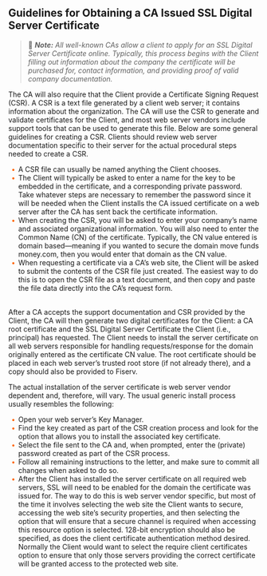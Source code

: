 
## Guidelines for Obtaining a CA Issued SSL Digital Server Certificate 





<!-- theme: info -->

> :memo: _**Note:** All well-known CAs allow a client to apply for an SSL Digital Server Certificate online. Typically, this process begins with the Client filling out information about the company the certificate will be purchased for, contact information, and providing proof of valid company documentation._ 

The CA will also require that the Client provide a Certificate Signing Request (CSR). A CSR is a text file generated by a client web server; it contains information about the organization. The CA will use the CSR to generate and validate certificates for the Client, and most web server vendors include support tools that can be used to generate this file. Below are some general guidelines for creating a CSR. Clients should review web server documentation specific to their server for the actual procedural steps needed to create a CSR. 
&nbsp;

<div class="card-body">
<ul>
<li>A CSR file can usually be named anything the Client chooses. </li>

<li>The Client will typically be asked to enter a name for the key to be embedded in the certificate, and a corresponding private password. Take whatever steps are necessary to remember the password since it will be needed when the Client installs the CA issued certificate on a web server after the CA has sent back the certificate information. </li>

<li>When creating the CSR, you will be asked to enter your company’s name and associated organizational information. You will also need to enter the Common Name (CN) of the certificate. Typically, the CN value entered is domain based—meaning if you wanted to secure the domain move funds money.com, then you would enter that domain as the CN value.  </li>

<li>When requesting a certificate via a CA’s web site, the Client will be asked to submit the contents of the CSR file just created. The easiest way to do this is to open the CSR file as a text document, and then copy and paste the file data directly into the CA’s request form. </li></br>

</ul>
</div>

After a CA accepts the support documentation and CSR provided by the Client, the CA will then generate two digital certificates for the Client: a CA root certificate and the SSL Digital Server Certificate the Client (i.e., principal) has requested. The Client needs to install the server certificate on all web servers responsible for handling requests/response for the domain originally entered as the certificate CN value. The root certificate should be placed in each web server’s trusted root store (if not already there), and a copy should also be provided to Fiserv. </br>

The actual installation of the server certificate is web server vendor dependent and, therefore, will vary. The usual generic install process usually resembles the following: 

<div class="card-body">
<ul>

<li>Open your web server’s Key Manager.  </li>

<li>Find the key created as part of the CSR creation process and look for the option that allows you to install the associated key certificate. </li>

<li>Select the file sent to the CA and, when prompted, enter the (private) password created as part of the CSR process.  </li>

<li>Follow all remaining instructions to the letter, and make sure to commit all changes when asked to do so.  </li>

<li>After the Client has installed the server certificate on all required web servers, SSL will need to be enabled for the domain the certificate was issued for. The way to do this is web server vendor specific, but most of the time it involves selecting the web site the Client wants to secure, accessing the web site’s security properties, and then selecting the option that will ensure that a secure channel is required when accessing this resource option is selected. 128-bit encryption should also be specified, as does the client certificate authentication method desired. Normally the Client would want to select the require client certificates option to ensure that only those servers providing the correct certificate will be granted access to the protected web site.   </li>

</ul>
</div>

&nbsp;


<style>
    .card-body ul {
        list-style: none;
        padding-left: 20px;
    }
    .card-body ul li::before {
        content: "\2022";
        font-size: 1em;
        color: #f60;
        display: inline-block;
        width: 1em;
        margin-left: -1em;
    }

    